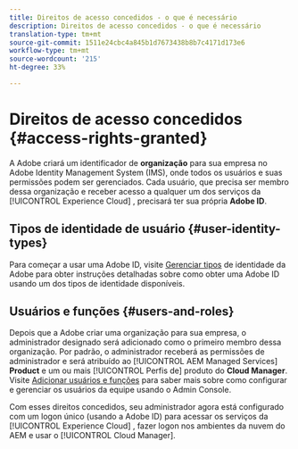 ```yaml
---
title: Direitos de acesso concedidos - o que é necessário
description: Direitos de acesso concedidos - o que é necessário
translation-type: tm+mt
source-git-commit: 1511e24cbc4a845b1d7673438b8b7c4171d173e6
workflow-type: tm+mt
source-wordcount: '215'
ht-degree: 33%

---
```



# Direitos de acesso concedidos {#access-rights-granted}

A Adobe criará um identificador de **organização** para sua empresa no Adobe Identity Management System (IMS), onde todos os usuários e suas permissões podem ser gerenciados. Cada usuário, que precisa ser membro dessa organização e receber acesso a qualquer um dos serviços da [!UICONTROL Experience Cloud] , precisará ter sua própria **Adobe ID**.

## Tipos de identidade de usuário {#user-identity-types}

Para começar a usar uma Adobe ID, visite [Gerenciar tipos](https://helpx.adobe.com/enterprise/using/identity.html) de identidade da Adobe para obter instruções detalhadas sobre como obter uma Adobe ID usando um dos tipos de identidade disponíveis.

## Usuários e funções {#users-and-roles}

Depois que a Adobe criar uma organização para sua empresa, o administrador designado será adicionado como o primeiro membro dessa organização. Por padrão, o administrador receberá as permissões de administrador e será atribuído ao [!UICONTROL AEM Managed Services] **Product** e um ou mais [!UICONTROL Perfis de] produto do **Cloud Manager**. Visite [Adicionar usuários e funções](add-users-roles.md) para saber mais sobre como configurar e gerenciar os usuários da equipe usando o Admin Console.

Com esses direitos concedidos, seu administrador agora está configurado com um logon único (usando a Adobe ID) para acessar os serviços da [!UICONTROL Experience Cloud] , fazer logon nos ambientes da nuvem do AEM e usar o [!UICONTROL Cloud Manager].
